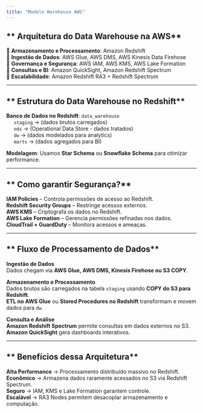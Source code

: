 ```yaml
---
title: "Modelo Warehouse AWS"
---
```


## ** Arquitetura do Data Warehouse na AWS**  

🔹 **Armazenamento e Processamento**: Amazon Redshift  
🔹 **Ingestão de Dados**: AWS Glue, AWS DMS, AWS Kinesis Data Firehose  
🔹 **Governança e Segurança**: AWS IAM, AWS KMS, AWS Lake Formation  
🔹 **Consultas e BI**: Amazon QuickSight, Amazon Redshift Spectrum  
🔹 **Escalabilidade**: Amazon Redshift RA3 + Redshift Spectrum  

---

## ** Estrutura do Data Warehouse no Redshift**  

**Banco de Dados no Redshift**: `data_warehouse`  
&nbsp;&nbsp;&nbsp;&nbsp; `staging` → (dados brutos carregados)  
&nbsp;&nbsp;&nbsp;&nbsp; `ods` → (Operational Data Store - dados tratados)  
&nbsp;&nbsp;&nbsp;&nbsp; `dw` → (dados modelados para analytics)  
&nbsp;&nbsp;&nbsp;&nbsp; `marts` → (dados agregados para BI)  

**Modelagem**: Usamos **Star Schema** ou **Snowflake Schema** para otimizar performance.  

---

## ** Como garantir Segurança?**  

**IAM Policies** – Controla permissões de acesso ao Redshift.  
**Redshift Security Groups** – Restringe acessos externos.  
**AWS KMS** – Criptografa os dados no Redshift.  
**AWS Lake Formation** – Gerencia permissões refinadas nos dados.  
**CloudTrail + GuardDuty** – Monitora acessos e ameaças.  

---

## ** Fluxo de Processamento de Dados**  

**Ingestão de Dados**  
Dados chegam via **AWS Glue, AWS DMS, Kinesis Firehose ou S3 COPY**.  

**Armazenamento e Processamento**  
Dados brutos são carregados na tabela `staging` usando **COPY do S3 para Redshift**.  
**ETL no AWS Glue** ou **Stored Procedures no Redshift** transformam e movem dados para `dw`.  

**Consulta e Análise**  
**Amazon Redshift Spectrum** permite consultas em dados externos no S3.  
**Amazon QuickSight** gera dashboards interativos.  

---

## ** Benefícios dessa Arquitetura**  

**Alta Performance** → Processamento distribuído massivo no Redshift.  
**Econômico** → Armazena dados raramente acessados no S3 via Redshift Spectrum.  
**Seguro** → IAM, KMS e Lake Formation garantem controle.  
**Escalável** → RA3 Nodes permitem desacoplar armazenamento e computação.  
